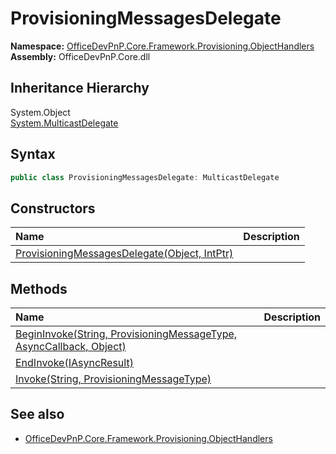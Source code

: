 # ProvisioningMessagesDelegate
**Namespace:** [OfficeDevPnP.Core.Framework.Provisioning.ObjectHandlers](OfficeDevPnP.Core.Framework.Provisioning.ObjectHandlers.md)  
**Assembly:** OfficeDevPnP.Core.dll  
## Inheritance Hierarchy
System.Object  
    [System.MulticastDelegate](System.MulticastDelegate.md)
## Syntax
```C#
public class ProvisioningMessagesDelegate: MulticastDelegate
```
## Constructors
|**Name**|**Description**|
|:-----|:-----|
| [ProvisioningMessagesDelegate(Object, IntPtr)](OfficeDevPnP.Core.Framework.Provisioning.ObjectHandlers.ProvisioningMessagesDelegate.ctor1.md) | 
## Methods
|**Name**|**Description**|
|:-----|:-----|
| [BeginInvoke(String, ProvisioningMessageType, AsyncCallback, Object)](OfficeDevPnP.Core.Framework.Provisioning.ObjectHandlers.ProvisioningMessagesDelegate.1d42f485.md) | 
| [EndInvoke(IAsyncResult)](OfficeDevPnP.Core.Framework.Provisioning.ObjectHandlers.ProvisioningMessagesDelegate.c9867657.md) | 
| [Invoke(String, ProvisioningMessageType)](OfficeDevPnP.Core.Framework.Provisioning.ObjectHandlers.ProvisioningMessagesDelegate.451333d8.md) | 
## See also
- [OfficeDevPnP.Core.Framework.Provisioning.ObjectHandlers](OfficeDevPnP.Core.Framework.Provisioning.ObjectHandlers.md)
